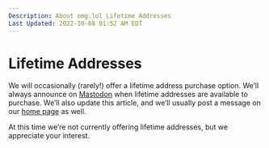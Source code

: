 ```yaml
---
Description: About omg.lol Lifetime Addresses  
Last Updated: 2022-10-08 01:52 AM EDT
---
```


# Lifetime Addresses

We will occasionally (rarely!) offer a lifetime address purchase option. We’ll always announce on [Mastodon](https://social.lol/@omgdotlol) when lifetime addresses are available to purchase. We’ll also update this article, and we’ll usually post a message on our [home page](https://omg.lol) as well.

At this time we’re not currently offering lifetime addresses, but we appreciate your interest.
